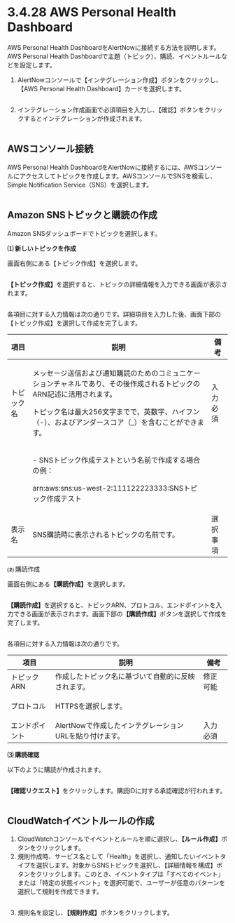 # 3.4.28 AWS Personal Health Dashboard

AWS Personal Health DashboardをAlertNowに接続する方法を説明します。AWS Personal Health Dashboardで主題（トピック）、購読、イベントルールなどを設定します。



1. AlertNowコンソールで【インテグレーション作成】ボタンをクリックし、【AWS Personal Health Dashboard】カードを選択します。

<figure><img src="../../.gitbook/assets/image (54).png" alt=""><figcaption></figcaption></figure>

2. インテグレーション作成画面で必須項目を入力し、【確認】ボタンをクリックするとインテグレーションが作成されます。

<figure><img src="../../.gitbook/assets/image (55).png" alt=""><figcaption></figcaption></figure>

## **AWSコンソール接続**

AWS Personal Health DashboardをAlertNowに接続するには、AWSコンソールにアクセスしてトピックを作成します。AWSコンソールでSNSを検索し、Simple Notification Service（SNS）を選択します。

<figure><img src="../../.gitbook/assets/image (56).png" alt=""><figcaption></figcaption></figure>

## **Amazon SNSトピックと購読の作成**

Amazon SNSダッシュボードでトピックを選択します。



**⑴ 新しいトピックを作成**



画面右側にある【トピック作成】を選択します。

<figure><img src="../../.gitbook/assets/image (57).png" alt=""><figcaption></figcaption></figure>

**【トピック作成】**&#x3092;選択すると、トピックの詳細情報を入力できる画面が表示されます。

<figure><img src="../../.gitbook/assets/image (58).png" alt=""><figcaption></figcaption></figure>

各項目に対する入力情報は次の通りです。詳細項目を入力した後、画面下部の【トピック作成】を選択して作成を完了します。

| **項目**      | **説明**                                                                                                                                   | **備考**      |
| ----------- | ---------------------------------------------------------------------------------------------------------------------------------------- | ----------- |
| トピック名       | <p>メッセージ送信および通知購読のためのコミュニケーションチャネルであり、その後作成されるトピックのARN記述に活用されます。</p><p> </p><p>トピック名は最大256文字までで、英数字、ハイフン（-）、およびアンダースコア（_）を含むことができます。</p> | 入力必須        |
| <p><br></p> | <p>- SNSトピック作成テストという名前で作成する場合の例：</p><p> </p><p>arn:aws:sns:us-west-2:111122223333:SNSトピック作成テスト</p>                                       | <p><br></p> |
| 表示名         | SNS購読時に表示されるトピックの名前です。                                                                                                                   | 選択事項        |



**⑵** 購読作成



画面右側にあ&#x308B;**【購読作成】**&#x3092;選択します。

<figure><img src="../../.gitbook/assets/image (59).png" alt=""><figcaption></figcaption></figure>

**【購読作成】**&#x3092;選択すると、トピックARN、プロトコル、エンドポイントを入力できる画面が表示されます。画面下部&#x306E;**【購読作成】**&#x30DC;タンを選択して作成を完了します。

<figure><img src="../../.gitbook/assets/image (60).png" alt=""><figcaption></figcaption></figure>



各項目に対する入力情報は次の通りです。

| 項目      | 説明                                | 備考          |
| ------- | --------------------------------- | ----------- |
| トピックARN | 作成したトピック名に基づいて自動的に反映されます。         | 修正可能        |
| プロトコル   | HTTPSを選択します。                      | <p><br></p> |
| エンドポイント | AlertNowで作成したインテグレーションURLを貼り付けます。 | 入力必須        |



**⑶ 購読確認**

以下のように購読が作成されます。

<figure><img src="../../.gitbook/assets/image (61).png" alt=""><figcaption></figcaption></figure>

**【確認リクエスト】**&#x3092;クリックします。購読IDに対する承認確認が行われます。

<figure><img src="../../.gitbook/assets/image (62).png" alt=""><figcaption></figcaption></figure>

## **CloudWatchイベントルールの作成**

1. CloudWatchコンソールでイベントとルールを順に選択し、**【ルール作成】**&#x30DC;タンをクリックします。
2. 規則作成時、サービス名として「Health」を選択し、通知したいイベントタイプを選択します。対象からSNSトピックを選択し、【詳細情報を構成】ボタンをクリックします。このとき、イベントタイプは「すべてのイベント」または「特定の状態イベント」を選択可能で、ユーザーが任意のパターンを選択して規則を作成できます。

<figure><img src="../../.gitbook/assets/image (63).png" alt=""><figcaption></figcaption></figure>

3. 規則名を設定し、**【規則作成】**&#x30DC;タンをクリックします。

<figure><img src="../../.gitbook/assets/image (64).png" alt=""><figcaption></figcaption></figure>
